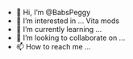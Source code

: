 - 👋 Hi, I’m @BabsPeggy
- 👀 I’m interested in ... Vita mods
- 🌱 I’m currently learning ...
- 💞️ I’m looking to collaborate on ...
- 📫 How to reach me ...

<!---
BabsPeggy/BabsPeggy is a ✨ special ✨ repository because its `README.md` (this file) appears on your GitHub profile.
You can click the Preview link to take a look at your changes.
--->
